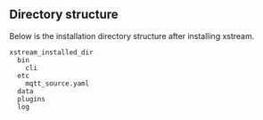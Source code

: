 

## Directory structure 

Below is the installation directory structure after installing xstream. 

```
xstream_installed_dir
  bin
    cli
  etc
    mqtt_source.yaml
  data
  plugins
  log
```

